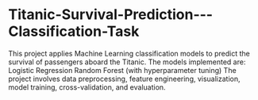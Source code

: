 # Titanic-Survival-Prediction---Classification-Task
This project applies Machine Learning classification models to predict the survival of passengers aboard the Titanic. The models implemented are:  Logistic Regression  Random Forest (with hyperparameter tuning)  The project involves data preprocessing, feature engineering, visualization, model training, cross-validation, and evaluation.  
